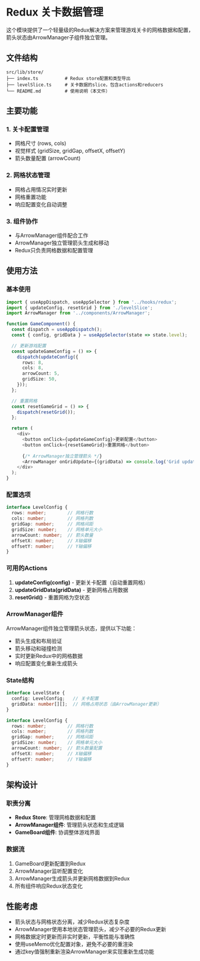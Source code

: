 # Redux 关卡数据管理

这个模块提供了一个轻量级的Redux解决方案来管理游戏关卡的网格数据和配置，箭头状态由ArrowManager子组件独立管理。

## 文件结构

```
src/lib/store/
├── index.ts          # Redux store配置和类型导出
├── levelSlice.ts     # 关卡数据的slice，包含actions和reducers
└── README.md         # 使用说明（本文件）
```

## 主要功能

### 1. 关卡配置管理
- 网格尺寸 (rows, cols)
- 视觉样式 (gridSize, gridGap, offsetX, offsetY)
- 箭头数量配置 (arrowCount)

### 2. 网格状态管理
- 网格占用情况实时更新
- 网格重置功能
- 响应配置变化自动调整

### 3. 组件协作
- 与ArrowManager组件配合工作
- ArrowManager独立管理箭头生成和移动
- Redux只负责网格数据和配置管理

## 使用方法

### 基本使用

```typescript
import { useAppDispatch, useAppSelector } from '../hooks/redux';
import { updateConfig, resetGrid } from './levelSlice';
import ArrowManager from '../components/ArrowManager';

function GameComponent() {
  const dispatch = useAppDispatch();
  const { config, gridData } = useAppSelector(state => state.level);

  // 更新游戏配置
  const updateGameConfig = () => {
    dispatch(updateConfig({
      rows: 8,
      cols: 8,
      arrowCount: 5,
      gridSize: 50,
    }));
  };

  // 重置网格
  const resetGameGrid = () => {
    dispatch(resetGrid());
  };

  return (
    <div>
      <button onClick={updateGameConfig}>更新配置</button>
      <button onClick={resetGameGrid}>重置网格</button>
      
      {/* ArrowManager独立管理箭头 */}
      <ArrowManager onGridUpdate={(gridData) => console.log('Grid updated:', gridData)} />
    </div>
  );
}
```

### 配置选项

```typescript
interface LevelConfig {
  rows: number;        // 网格行数
  cols: number;        // 网格列数
  gridGap: number;     // 网格间距
  gridSize: number;    // 网格单元大小
  arrowCount: number;  // 箭头数量
  offsetX: number;     // X轴偏移
  offsetY: number;     // Y轴偏移
}
```

### 可用的Actions

1. **updateConfig(config)** - 更新关卡配置（自动重置网格）
2. **updateGridData(gridData)** - 更新网格占用数据
3. **resetGrid()** - 重置网格为空状态

### ArrowManager组件

ArrowManager组件独立管理箭头状态，提供以下功能：
- 箭头生成和布局验证
- 箭头移动和碰撞检测
- 实时更新Redux中的网格数据
- 响应配置变化重新生成箭头

### State结构

```typescript
interface LevelState {
  config: LevelConfig;   // 关卡配置
  gridData: number[][];  // 网格占用状态（由ArrowManager更新）
}

interface LevelConfig {
  rows: number;        // 网格行数
  cols: number;        // 网格列数
  gridGap: number;     // 网格间距
  gridSize: number;    // 网格单元大小
  arrowCount: number;  // 箭头数量配置
  offsetX: number;     // X轴偏移
  offsetY: number;     // Y轴偏移
}
```

## 架构设计

### 职责分离
- **Redux Store**: 管理网格数据和配置
- **ArrowManager组件**: 管理箭头状态和生成逻辑
- **GameBoard组件**: 协调整体游戏界面

### 数据流
1. GameBoard更新配置到Redux
2. ArrowManager监听配置变化
3. ArrowManager生成箭头并更新网格数据到Redux
4. 所有组件响应Redux状态变化

## 性能考虑

- 箭头状态与网格状态分离，减少Redux状态复杂度
- ArrowManager使用本地状态管理箭头，减少不必要的Redux更新
- 网格数据定时更新而非实时更新，平衡性能与准确性
- 使用useMemo优化配置对象，避免不必要的重渲染
- 通过key值强制重新渲染ArrowManager来实现重新生成功能

